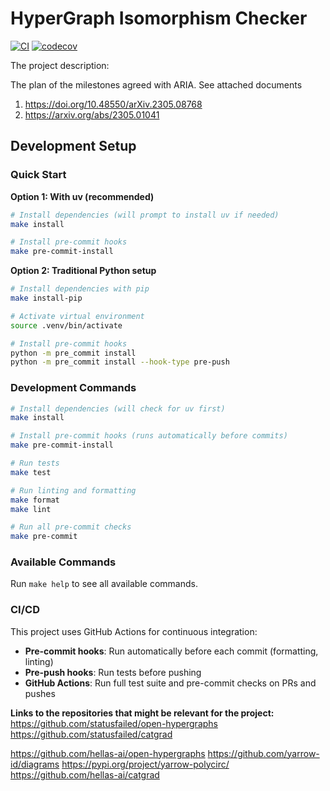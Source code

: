 
# HyperGraph Isomorphism Checker

[![CI](https://github.com/UCL-ARC/HyperGraph-Isomorphism-Checker/actions/workflows/ci.yml/badge.svg)](https://github.com/UCL-ARC/HyperGraph-Isomorphism-Checker/actions/workflows/ci.yml)
[![codecov](https://codecov.io/gh/UCL-ARC/HyperGraph-Isomorphism-Checker/branch/main/graph/badge.svg)](https://codecov.io/gh/UCL-ARC/HyperGraph-Isomorphism-Checker)

The project description:

The plan of the milestones agreed with ARIA. See attached documents

1. https://doi.org/10.48550/arXiv.2305.08768
2. https://arxiv.org/abs/2305.01041

## Development Setup

### Quick Start

**Option 1: With uv (recommended)**
```bash
# Install dependencies (will prompt to install uv if needed)
make install

# Install pre-commit hooks
make pre-commit-install
```

**Option 2: Traditional Python setup**
```bash
# Install dependencies with pip
make install-pip

# Activate virtual environment
source .venv/bin/activate

# Install pre-commit hooks
python -m pre_commit install
python -m pre_commit install --hook-type pre-push
```

### Development Commands
```bash
# Install dependencies (will check for uv first)
make install

# Install pre-commit hooks (runs automatically before commits)
make pre-commit-install

# Run tests
make test

# Run linting and formatting
make format
make lint

# Run all pre-commit checks
make pre-commit
```

### Available Commands
Run `make help` to see all available commands.

### CI/CD
This project uses GitHub Actions for continuous integration:
- **Pre-commit hooks**: Run automatically before each commit (formatting, linting)
- **Pre-push hooks**: Run tests before pushing
- **GitHub Actions**: Run full test suite and pre-commit checks on PRs and pushes

**Links to the repositories that might be relevant for the project:**
https://github.com/statusfailed/open-hypergraphs
https://github.com/statusfailed/catgrad

https://github.com/hellas-ai/open-hypergraphs
https://github.com/yarrow-id/diagrams
https://pypi.org/project/yarrow-polycirc/
https://github.com/hellas-ai/catgrad
